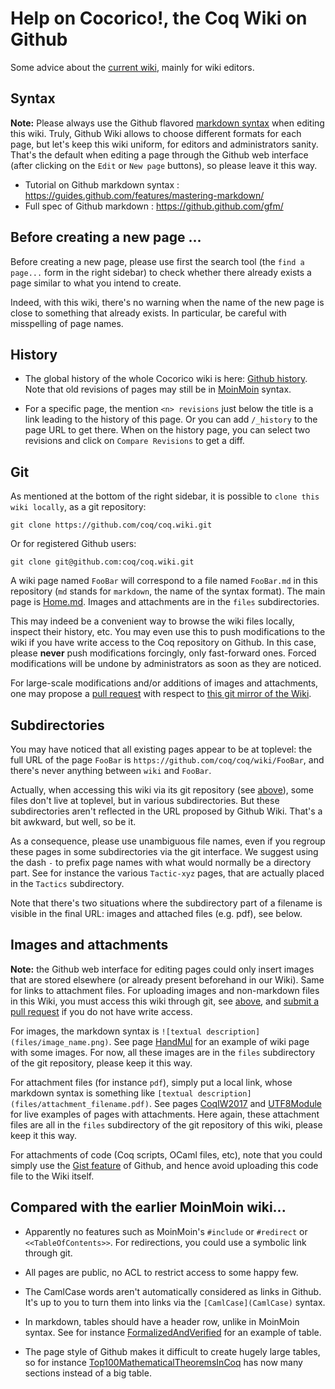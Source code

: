 Help on Cocorico!, the Coq Wiki on Github
=========================================

Some advice about the [current wiki](Home), mainly for wiki editors.

## Syntax ##

**Note:** Please always use the Github flavored [markdown syntax](https://guides.github.com/features/mastering-markdown/)
when editing this wiki. Truly, Github Wiki allows to choose different
formats for each page, but let's keep this wiki uniform, for editors
and administrators sanity. That's the default when editing a page through
the Github web interface (after clicking on the `Edit` or `New page` buttons),
so please leave it this way.

- Tutorial on Github markdown syntax : <https://guides.github.com/features/mastering-markdown/>
- Full spec of Github markdown : <https://github.github.com/gfm/>

## Before creating a new page ... ##

Before creating a new page, please use first the search tool
(the `find a page...` form in the right sidebar) to check whether
there already exists a page similar to what you intend to create.

Indeed, with this wiki, there's no warning when the name of the new
page is close to something that already exists. In particular, be
careful with misspelling of page names.

## History ##

- The global history of the whole Cocorico wiki is here:
  [Github history](_history). Note that old revisions of pages may
  still be in [MoinMoin](https://moinmo.in/) syntax.

- For a specific page, the mention `<n> revisions` just below
  the title is a link leading to the history of this page. Or you can
  add `/_history` to the page URL to get there. When on the history
  page, you can select two revisions and click on `Compare Revisions` to get
  a diff.

## <a name="Git">Git</a> ##

As mentioned at the bottom of the right sidebar, it is possible to
`clone this wiki locally`, as a git repository:

```
git clone https://github.com/coq/coq.wiki.git
```

Or for registered Github users:

```
git clone git@github.com:coq/coq.wiki.git
```

A wiki page named `FooBar` will correspond to a file named `FooBar.md` in this
repository (`md` stands for `markdown`, the name of the syntax format).
The main page is [Home.md](Home). Images and attachments are in the `files` subdirectories.

This may indeed be a convenient way to browse the wiki files locally,
inspect their history, etc. You may even use this to push
modifications to the wiki if you have write access to the Coq
repository on Github. In this case, please **never** push
modifications forcingly, only fast-forward ones. Forced modifications
will be undone by administrators as soon as they are noticed.

For large-scale modifications and/or additions of images and
attachments, one may propose a
[pull request](https://github.com/coq/wiki/pulls) with respect to
[this git mirror of the Wiki](https://github.com/coq/wiki).

## Subdirectories ##

You may have noticed that all existing pages appear to be at toplevel:
the full URL of the page `FooBar` is `https://github.com/coq/coq/wiki/FooBar`,
and there's never anything between `wiki` and `FooBar`.

Actually, when accessing this wiki via its git repository (see [above](#Git)),
some files don't live at toplevel, but in various subdirectories. But these
subdirectories aren't reflected in the URL proposed by Github Wiki.
That's a bit awkward, but well, so be it.

As a consequence, please use unambiguous file names, even if you regroup
these pages in some subdirectories via the git interface. We suggest using
the dash `-` to prefix page names with what would normally be a directory
part. See for instance the various `Tactic-xyz` pages, that are actually
placed in the `Tactics` subdirectory.

Note that there's two situations where the subdirectory part of a filename
is visible in the final URL: images and attached files (e.g. pdf), see below.

## Images and attachments ##

**Note:** the Github web interface for editing pages could only insert
images that are stored elsewhere (or already present beforehand in our Wiki).
Same for links to attachment files. For uploading images and
non-markdown files in this Wiki, you must access this wiki through
git, see [above](#Git), and [submit a pull request](https://github.com/coq/wiki/pulls)
if you do not have write access.

For images, the markdown syntax is `![textual description](files/image_name.png)`.
See page [HandMul](HandMul) for an example of wiki page with some images.
For now, all these images are in the `files` subdirectory of the git
repository, please keep it this way.

For attachment files (for instance `pdf`), simply put a local link,
whose markdown syntax is something like `[textual description](files/attachment_filename.pdf)`.
See pages  [CoqIW2017](CoqIW2017) and [UTF8Module](UTF8Module) for live examples of pages with attachments.
Here again, these attachment files are all in the `files` subdirectory of the
git repository of this wiki, please keep it this way.

For attachments of code (Coq scripts, OCaml files, etc), note that you could
simply use the [Gist feature](https://gist.github.com/) of Github, and
hence avoid uploading this code file to the Wiki itself.

## Compared with the earlier MoinMoin wiki... ##

- Apparently no features such as MoinMoin's `#include` or `#redirect` or `<<TableOfContents>>`.
  For redirections, you could use a symbolic link through git.

- All pages are public, no ACL to restrict access to some happy few.

- The CamlCase words aren't automatically considered as links in Github.
  It's up to you to turn them into links via the `[CamlCase](CamlCase)` syntax.

- In markdown, tables should have a header row, unlike in MoinMoin
  syntax. See for instance [FormalizedAndVerified](FormalizedAndVerified) for an example of table.

- The page style of Github makes it difficult to create hugely large tables, so for instance [Top100MathematicalTheoremsInCoq](Top100MathematicalTheoremsInCoq) has now many sections instead of a big table.
